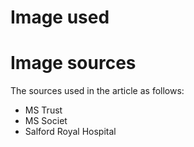 # Image used

<html lang="en">
<!-- All sources granted use of pictures and consent was ensured -->
  <h1> Image sources </h1>
  <p>
    The sources used in the article as follows:</p>
    <ul>
      <li>MS Trust</li>
      <li>MS Societ</li>
      <li>Salford Royal Hospital</li>
    <ul>
        
